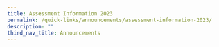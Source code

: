 ```yaml
---
title: Assessment Information 2023
permalink: /quick-links/announcements/assessment-information-2023/
description: ""
third_nav_title: Announcements
---
```


